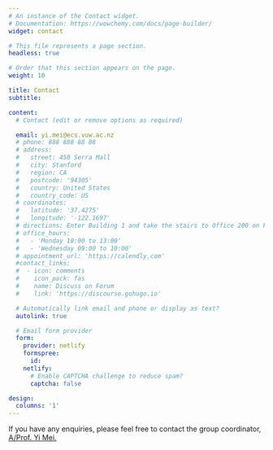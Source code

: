 ```yaml
---
# An instance of the Contact widget.
# Documentation: https://wowchemy.com/docs/page-builder/
widget: contact

# This file represents a page section.
headless: true

# Order that this section appears on the page.
weight: 10

title: Contact
subtitle:

content:
  # Contact (edit or remove options as required)

  email: yi.mei@ecs.vuw.ac.nz
  # phone: 888 888 88 88
  # address:
  #   street: 450 Serra Mall
  #   city: Stanford
  #   region: CA
  #   postcode: '94305'
  #   country: United States
  #   country_code: US
  # coordinates:
  #   latitude: '37.4275'
  #   longitude: '-122.1697'
  # directions: Enter Building 1 and take the stairs to Office 200 on Floor 2
  # office_hours:
  #   - 'Monday 10:00 to 13:00'
  #   - 'Wednesday 09:00 to 10:00'
  # appointment_url: 'https://calendly.com'
  #contact_links:
  #  - icon: comments
  #    icon_pack: fas
  #    name: Discuss on Forum
  #    link: 'https://discourse.gohugo.io'

  # Automatically link email and phone or display as text?
  autolink: true

  # Email form provider
  form:
    provider: netlify
    formspree:
      id:
    netlify:
      # Enable CAPTCHA challenge to reduce spam?
      captcha: false

design:
  columns: '1'
---
```


If you have any enquiries, please feel free to contact the group coordinator, <a href="https://meiyi1986.github.io">A/Prof. Yi Mei.</a>
